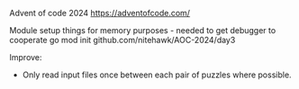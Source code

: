 Advent of code 2024
https://adventofcode.com/

Module setup things for memory purposes - needed to get debugger to cooperate
go mod init github.com/nitehawk/AOC-2024/day3

Improve:
* Only read input files once between each pair of puzzles where possible.